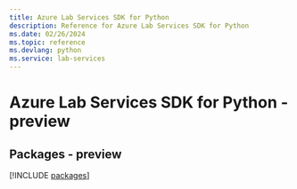 ```yaml
---
title: Azure Lab Services SDK for Python
description: Reference for Azure Lab Services SDK for Python
ms.date: 02/26/2024
ms.topic: reference
ms.devlang: python
ms.service: lab-services
---
```

# Azure Lab Services SDK for Python - preview
## Packages - preview
[!INCLUDE [packages](lab-services-index.md)]